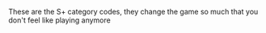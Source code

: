 These are the S+ category codes, they change the game so much that you don't feel like playing anymore
